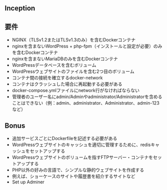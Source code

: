 ## Inception

## 要件
- NGINX（TLSv1.2またはTLSv1.3のみ）を含むDockerコンテナ 
- nginxを含まないWordPress + php-fpm（インストールと設定が必要）のみを含むDockerコンテナ 
- nginxを含まないMariaDBのみを含むDockerコンテナ 
- WordPressデータベースを含むボリューム 
- WordPressウェブサイトのファイルを含む2つ目のボリューム 
- コンテナ間の接続を確立するdocker-network
- コンテナはクラッシュした場合に再起動する必要がある
- docker-compose.ymlファイルにnetwork行がなければならない
- 管理者のユーザー名にadmin/Adminやadministrator/Administratorを含めることはできない（例：admin、administrator、Administrator、admin-123など）

## Bonus
- 追加サービスごとにDockerfileを記述する必要がある
- WordPressウェブサイトのキャッシュを適切に管理するために、redisキャッシュをセットアップする
- WordPressウェブサイトのボリュームを指すFTPサーバー・コンテナをセットアップする
- PHP以外の好みの言語で、シンプルな静的ウェブサイトを作成する
- 例えば、ショーケースのサイトや履歴書を紹介するサイトなど
- Set up Adminer
